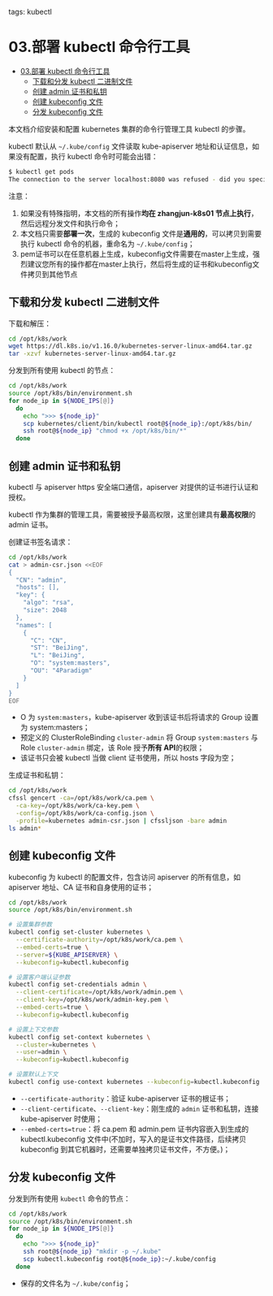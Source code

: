 tags: kubectl

# 03.部署 kubectl 命令行工具

<!-- TOC -->

- [03.部署 kubectl 命令行工具](#03部署-kubectl-命令行工具)
    - [下载和分发 kubectl 二进制文件](#下载和分发-kubectl-二进制文件)
    - [创建 admin 证书和私钥](#创建-admin-证书和私钥)
    - [创建 kubeconfig 文件](#创建-kubeconfig-文件)
    - [分发 kubeconfig 文件](#分发-kubeconfig-文件)

<!-- /TOC -->

本文档介绍安装和配置 kubernetes 集群的命令行管理工具 kubectl 的步骤。

kubectl 默认从 `~/.kube/config` 文件读取 kube-apiserver 地址和认证信息，如果没有配置，执行 kubectl 命令时可能会出错：

``` bash
$ kubectl get pods
The connection to the server localhost:8080 was refused - did you specify the right host or port?
```

注意：

1. 如果没有特殊指明，本文档的所有操作**均在 zhangjun-k8s01 节点上执行**，然后远程分发文件和执行命令；
2. 本文档只需要**部署一次**，生成的 kubeconfig 文件是**通用的**，可以拷贝到需要执行 kubectl 命令的机器，重命名为 `~/.kube/config`；
3. pem证书可以在任意机器上生成，kubeconfig文件需要在master上生成，强烈建议您所有的操作都在master上执行，然后将生成的证书和kubeconfig文件拷贝到其他节点

## 下载和分发 kubectl 二进制文件

下载和解压：

``` bash
cd /opt/k8s/work
wget https://dl.k8s.io/v1.16.0/kubernetes-server-linux-amd64.tar.gz
tar -xzvf kubernetes-server-linux-amd64.tar.gz
```

分发到所有使用 kubectl 的节点：

``` bash
cd /opt/k8s/work
source /opt/k8s/bin/environment.sh
for node_ip in ${NODE_IPS[@]}
  do
    echo ">>> ${node_ip}"
    scp kubernetes/client/bin/kubectl root@${node_ip}:/opt/k8s/bin/
    ssh root@${node_ip} "chmod +x /opt/k8s/bin/*"
  done
```

## 创建 admin 证书和私钥

kubectl 与 apiserver https 安全端口通信，apiserver 对提供的证书进行认证和授权。

kubectl 作为集群的管理工具，需要被授予最高权限，这里创建具有**最高权限**的 admin 证书。

创建证书签名请求：

``` bash
cd /opt/k8s/work
cat > admin-csr.json <<EOF
{
  "CN": "admin",
  "hosts": [],
  "key": {
    "algo": "rsa",
    "size": 2048
  },
  "names": [
    {
      "C": "CN",
      "ST": "BeiJing",
      "L": "BeiJing",
      "O": "system:masters",
      "OU": "4Paradigm"
    }
  ]
}
EOF
```
+ O 为 `system:masters`，kube-apiserver 收到该证书后将请求的 Group 设置为 system:masters；
+ 预定义的 ClusterRoleBinding `cluster-admin` 将 Group `system:masters` 与 Role `cluster-admin` 绑定，该 Role 授予**所有 API**的权限；
+ 该证书只会被 kubectl 当做 client 证书使用，所以 hosts 字段为空；

生成证书和私钥：

``` bash
cd /opt/k8s/work
cfssl gencert -ca=/opt/k8s/work/ca.pem \
  -ca-key=/opt/k8s/work/ca-key.pem \
  -config=/opt/k8s/work/ca-config.json \
  -profile=kubernetes admin-csr.json | cfssljson -bare admin
ls admin*
```

## 创建 kubeconfig 文件

kubeconfig 为 kubectl 的配置文件，包含访问 apiserver 的所有信息，如 apiserver 地址、CA 证书和自身使用的证书；

``` bash
cd /opt/k8s/work
source /opt/k8s/bin/environment.sh

# 设置集群参数
kubectl config set-cluster kubernetes \
  --certificate-authority=/opt/k8s/work/ca.pem \
  --embed-certs=true \
  --server=${KUBE_APISERVER} \
  --kubeconfig=kubectl.kubeconfig

# 设置客户端认证参数
kubectl config set-credentials admin \
  --client-certificate=/opt/k8s/work/admin.pem \
  --client-key=/opt/k8s/work/admin-key.pem \
  --embed-certs=true \
  --kubeconfig=kubectl.kubeconfig

# 设置上下文参数
kubectl config set-context kubernetes \
  --cluster=kubernetes \
  --user=admin \
  --kubeconfig=kubectl.kubeconfig

# 设置默认上下文
kubectl config use-context kubernetes --kubeconfig=kubectl.kubeconfig
```
+ `--certificate-authority`：验证 kube-apiserver 证书的根证书；
+ `--client-certificate`、`--client-key`：刚生成的 `admin` 证书和私钥，连接 kube-apiserver 时使用；
+ `--embed-certs=true`：将 ca.pem 和 admin.pem 证书内容嵌入到生成的 kubectl.kubeconfig 文件中(不加时，写入的是证书文件路径，后续拷贝 kubeconfig 到其它机器时，还需要单独拷贝证书文件，不方便。)；

## 分发 kubeconfig 文件

分发到所有使用 `kubectl` 命令的节点：

``` bash
cd /opt/k8s/work
source /opt/k8s/bin/environment.sh
for node_ip in ${NODE_IPS[@]}
  do
    echo ">>> ${node_ip}"
    ssh root@${node_ip} "mkdir -p ~/.kube"
    scp kubectl.kubeconfig root@${node_ip}:~/.kube/config
  done
```
+ 保存的文件名为 `~/.kube/config`；
